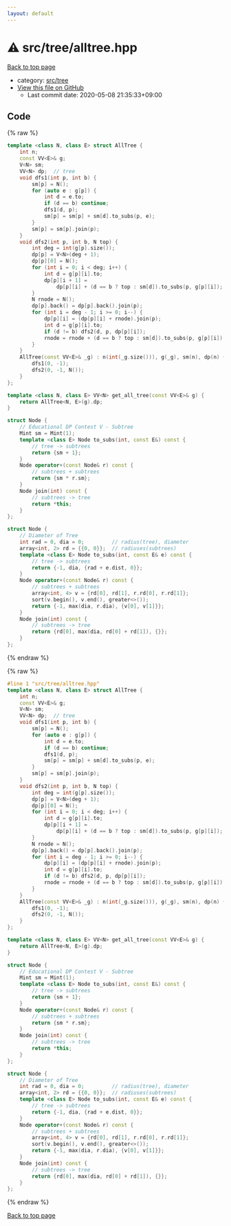 ```yaml
---
layout: default
---
```


<!-- mathjax config similar to math.stackexchange -->
<script type="text/javascript" async
  src="https://cdnjs.cloudflare.com/ajax/libs/mathjax/2.7.5/MathJax.js?config=TeX-MML-AM_CHTML">
</script>
<script type="text/x-mathjax-config">
  MathJax.Hub.Config({
    TeX: { equationNumbers: { autoNumber: "AMS" }},
    tex2jax: {
      inlineMath: [ ['$','$'] ],
      processEscapes: true
    },
    "HTML-CSS": { matchFontHeight: false },
    displayAlign: "left",
    displayIndent: "2em"
  });
</script>

<script type="text/javascript" src="https://cdnjs.cloudflare.com/ajax/libs/jquery/3.4.1/jquery.min.js"></script>
<script src="https://cdn.jsdelivr.net/npm/jquery-balloon-js@1.1.2/jquery.balloon.min.js" integrity="sha256-ZEYs9VrgAeNuPvs15E39OsyOJaIkXEEt10fzxJ20+2I=" crossorigin="anonymous"></script>
<script type="text/javascript" src="../../../assets/js/copy-button.js"></script>
<link rel="stylesheet" href="../../../assets/css/copy-button.css" />


# :warning: src/tree/alltree.hpp

<a href="../../../index.html">Back to top page</a>

* category: <a href="../../../index.html#3698aa34afa89577c63cbcf539eb96f7">src/tree</a>
* <a href="{{ site.github.repository_url }}/blob/master/src/tree/alltree.hpp">View this file on GitHub</a>
    - Last commit date: 2020-05-08 21:35:33+09:00




## Code

<a id="unbundled"></a>
{% raw %}
```cpp
template <class N, class E> struct AllTree {
    int n;
    const VV<E>& g;
    V<N> sm;
    VV<N> dp;  // tree
    void dfs1(int p, int b) {
        sm[p] = N();
        for (auto e : g[p]) {
            int d = e.to;
            if (d == b) continue;
            dfs1(d, p);
            sm[p] = sm[p] + sm[d].to_subs(p, e);
        }
        sm[p] = sm[p].join(p);
    }
    void dfs2(int p, int b, N top) {
        int deg = int(g[p].size());
        dp[p] = V<N>(deg + 1);
        dp[p][0] = N();
        for (int i = 0; i < deg; i++) {
            int d = g[p][i].to;
            dp[p][i + 1] =
                dp[p][i] + (d == b ? top : sm[d]).to_subs(p, g[p][i]);
        }
        N rnode = N();
        dp[p].back() = dp[p].back().join(p);
        for (int i = deg - 1; i >= 0; i--) {
            dp[p][i] = (dp[p][i] + rnode).join(p);
            int d = g[p][i].to;
            if (d != b) dfs2(d, p, dp[p][i]);
            rnode = rnode + (d == b ? top : sm[d]).to_subs(p, g[p][i]);
        }
    }
    AllTree(const VV<E>& _g) : n(int(_g.size())), g(_g), sm(n), dp(n) {
        dfs1(0, -1);
        dfs2(0, -1, N());
    }
};

template <class N, class E> VV<N> get_all_tree(const VV<E>& g) {
    return AllTree<N, E>(g).dp;
}

struct Node {
    // Educational DP Contest V - Subtree
    Mint sm = Mint(1);
    template <class E> Node to_subs(int, const E&) const {
        // tree -> subtrees
        return {sm + 1};
    }
    Node operator+(const Node& r) const {
        // subtrees + subtrees
        return {sm * r.sm};
    }
    Node join(int) const {
        // subtrees -> tree
        return *this;
    }
};

struct Node {
    // Diameter of Tree
    int rad = 0, dia = 0;         // radius(tree), diameter
    array<int, 2> rd = {{0, 0}};  // radiuses(subtrees)
    template <class E> Node to_subs(int, const E& e) const {
        // tree -> subtrees
        return {-1, dia, {rad + e.dist, 0}};
    }
    Node operator+(const Node& r) const {
        // subtrees + subtrees
        array<int, 4> v = {rd[0], rd[1], r.rd[0], r.rd[1]};
        sort(v.begin(), v.end(), greater<>());
        return {-1, max(dia, r.dia), {v[0], v[1]}};
    }
    Node join(int) const {
        // subtrees -> tree
        return {rd[0], max(dia, rd[0] + rd[1]), {}};
    }
};

```
{% endraw %}

<a id="bundled"></a>
{% raw %}
```cpp
#line 1 "src/tree/alltree.hpp"
template <class N, class E> struct AllTree {
    int n;
    const VV<E>& g;
    V<N> sm;
    VV<N> dp;  // tree
    void dfs1(int p, int b) {
        sm[p] = N();
        for (auto e : g[p]) {
            int d = e.to;
            if (d == b) continue;
            dfs1(d, p);
            sm[p] = sm[p] + sm[d].to_subs(p, e);
        }
        sm[p] = sm[p].join(p);
    }
    void dfs2(int p, int b, N top) {
        int deg = int(g[p].size());
        dp[p] = V<N>(deg + 1);
        dp[p][0] = N();
        for (int i = 0; i < deg; i++) {
            int d = g[p][i].to;
            dp[p][i + 1] =
                dp[p][i] + (d == b ? top : sm[d]).to_subs(p, g[p][i]);
        }
        N rnode = N();
        dp[p].back() = dp[p].back().join(p);
        for (int i = deg - 1; i >= 0; i--) {
            dp[p][i] = (dp[p][i] + rnode).join(p);
            int d = g[p][i].to;
            if (d != b) dfs2(d, p, dp[p][i]);
            rnode = rnode + (d == b ? top : sm[d]).to_subs(p, g[p][i]);
        }
    }
    AllTree(const VV<E>& _g) : n(int(_g.size())), g(_g), sm(n), dp(n) {
        dfs1(0, -1);
        dfs2(0, -1, N());
    }
};

template <class N, class E> VV<N> get_all_tree(const VV<E>& g) {
    return AllTree<N, E>(g).dp;
}

struct Node {
    // Educational DP Contest V - Subtree
    Mint sm = Mint(1);
    template <class E> Node to_subs(int, const E&) const {
        // tree -> subtrees
        return {sm + 1};
    }
    Node operator+(const Node& r) const {
        // subtrees + subtrees
        return {sm * r.sm};
    }
    Node join(int) const {
        // subtrees -> tree
        return *this;
    }
};

struct Node {
    // Diameter of Tree
    int rad = 0, dia = 0;         // radius(tree), diameter
    array<int, 2> rd = {{0, 0}};  // radiuses(subtrees)
    template <class E> Node to_subs(int, const E& e) const {
        // tree -> subtrees
        return {-1, dia, {rad + e.dist, 0}};
    }
    Node operator+(const Node& r) const {
        // subtrees + subtrees
        array<int, 4> v = {rd[0], rd[1], r.rd[0], r.rd[1]};
        sort(v.begin(), v.end(), greater<>());
        return {-1, max(dia, r.dia), {v[0], v[1]}};
    }
    Node join(int) const {
        // subtrees -> tree
        return {rd[0], max(dia, rd[0] + rd[1]), {}};
    }
};

```
{% endraw %}

<a href="../../../index.html">Back to top page</a>

